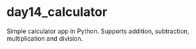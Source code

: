 # day14_calculator
Simple calculator app in Python. Supports addition, subtraction, multiplication and division.
